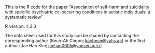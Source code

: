 This is the R code for the paper "Association of self-harm and suicidality with specific psychiatric co-occurring conditions in autistic individuals: a systematic review"

R version: 4.2.3

The data sheet used for this study can be shared by contacting the corresponding author (Keun-Ah Cheon; kacheon@yuhs.ac) or the first author (Jae Han Kim; jaehan0605@yonsei.ac.kr).
